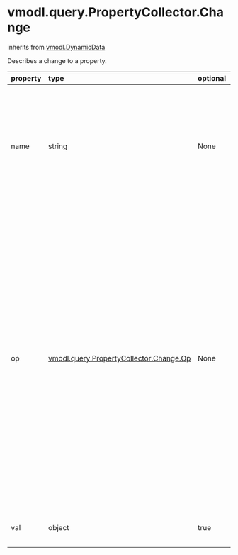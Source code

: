 vmodl.query.PropertyCollector.Change
====================================
inherits from [vmodl.DynamicData](docs/vmodl.DynamicData.md)


Describes a change to a property.

| property | type | optional | priv | desc |
|:---------|:-----|:---------|:-----|:-----|
| name | string | None | None | Property or nested property to which the change applies.  Nested   properties are specified by paths; for example,    <ul>   <li>foo.bar   <li>foo.arProp["key val"]   <li>foo.arProp["key val"].baz   </ul> |
| op | [vmodl.query.PropertyCollector.Change.Op](vmodl.query.PropertyCollector.Change.Op.md "vmodl.query.PropertyCollector.Change.Op") | None | None | Change operation for the property. Valid values are:   <table>   <dt>add</dt>   <dd>The property is a collection and the change inserts an element       into the collection.</dd>   <dt>remove</dt>   <dd>The property is a collection and the change deletes an element       from the collection.</dd>   <dt>assign</dt>   <dd>The change is a new value for the property.</dd>   <dt>indirectRemove</dt>   <dd>The property was removed because a containing property was removed       or unset</dd>   </table> |
| val | object | true | None | New value for the property when "op" is either "add" or "assign". |


